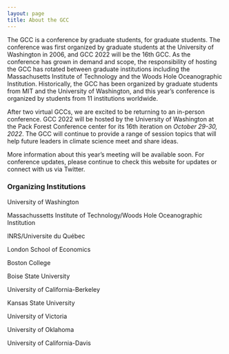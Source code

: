 ```yaml
---
layout: page
title: About the GCC
---
```


The GCC is a conference by graduate students, for graduate students. The conference was first organized by graduate students at the University of Washington in 2006, and GCC 2022 will be the 16th GCC. As the conference has grown in demand and scope, the responsibility of hosting the GCC has rotated between graduate institutions including the Massachusetts Institute of Technology and the Woods Hole Oceanographic Institution. Historically, the GCC has been organized by graduate students from MIT and the University of Washington, and this year’s conference is organized by students from 11 institutions worldwide.

After two virtual GCCs, we are excited to be returning to an in-person conference. GCC 2022 will be hosted by the University of Washington at the Pack Forest Conference center for its 16th iteration on _October 29-30, 2022_.  The GCC will continue to provide a range of session topics that will help future leaders in climate science meet and share ideas.

More information about this year’s meeting will be available soon. For conference updates, please continue to check this website for updates or connect with us via Twitter.

### Organizing Institutions

University of Washington

Massachussetts Institute of Technology/Woods Hole Oceanographic Institution

INRS/Universite du Québec

London School of Economics

Boston College

Boise State University

University of California-Berkeley

Kansas State University

University of Victoria

University of Oklahoma

University of California-Davis